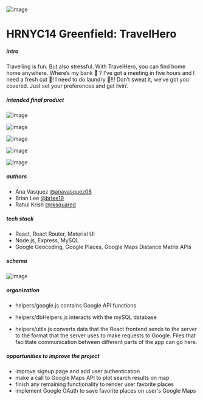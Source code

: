 ![image](https://i.imgur.com/jCU3fcn.png)

# HRNYC14 Greenfield: TravelHero

##### intro

Travelling is fun. But also stressful. With TravelHero, you can find home home anywhere. Where’s my bank :bank: ?  I’ve got a meeting in five hours and I need a fresh cut :haircut:!  I need to do laundry :shirt:!!! Don’t sweat it, we’ve got you covered. Just set your preferences and get livin’.

##### intended final product


![image](https://lh3.googleusercontent.com/DACVW-5qYc4APFOzWddMQZHa8MTHMHJT5ZRcr_EQ_ecD738HT8Iva-nSnZFuxO4ifrpHnDZdyZD3H7KCVIUFWwHFscgrq_UMwBz9TCyRhA6icxE5fHLy6aADQBpwjVXo4unSWAX4XIdXiJ5KhNmguIKlkyYKYz0bFLeVKUYj8VvH2TMPy_okTg5hFdmQCLgQK3WqXY8YQyREydPHAebzVQgKk5UYGKUu6IWsWuksf_ZI26KNhGKOpvxhjYfai_qa93qyFm5Fhj68P5eAm20uFDFgl8OrKNrvQmoXbgFTL4VEGQBXJFOJdzuTcqfeWAL2K6nUNJULTujljpQQUZnu6P1uV7so47e6mmAqC8Gt1bJeZLNj0CNb3SAAUnWhFQ8tA5QQgkuFyP1ND13yEbsuR2rmFifTmPeu9UAx1T5bEPWPmnWroinovD9HQrbCsT79i8QtNciUeryyQzk-S32w6FA0439pna8O8Umwv-HnqMCipq3ZbusRsmWUdAYUCjBqFLMvmZvk6IEDJj9jvvaUbPEQaTKYJJS9WqlKezw41JyWMTIbCuk9tvqEgMhvfo5HnurcDFCCfIDGBnxNLugM6L3lUqFZjQ69CBm97JU=w1280-h850-no)

![image](https://lh3.googleusercontent.com/AnkuwW_1M1TytiDAgo6_HGb0zfV0HcGNPbL0gMiY22ib_VLOUqUKtzKm7BEE_-sx3QKMPPODdYnswqa8FRDFTj8FuDwXPl30G-uPypdgvnDLjPOC7D5yW4EUzX8TMUZgbFAVcWYrKiQUg0xKAWsEb8o_xPc6betxxfecBFjXyzza2ZmG_uuQy7dJG0elGR7J-EPymzfuTaH4zJRiVvcFe4vNAdZG6yDWfkVv4QpstpDFus8fL8qs_hpQuYELpulrNj3AE_U_dxbLOgLNuUmBLMu3k4gLM5lV0f3wL3tYUDONGVhaZXxPqfyH9P1jLpCVei2hvlu1EKi8rzvPyi_PlJpgn61291IR8vUQ6uT2HY1_3NB4r6Zca9tgGtoi96BmvUAl121VLiY2g87YeK3A3CTGYF8X9tchdGOjRJKf4_OnB25DAIcUxatJL5C2tGKY_ilq0FhqtKLRTVAMiNslJdnFq0WPBKMUVXBp5X-K2HFPbGZeKvmmjdfeBiDTSImuzkoxeeTsmrr2oxLCjTW7og0pT_Iz-lMlRpP4Ci8UbI92UtZZ-p_eVIdIylk_hhfBXihWk1KokJzlxKfvPfJ4z9a8uuMADNProIkHyoo=w1280-h850-no)

![image](https://lh3.googleusercontent.com/TQoySd_BqVUbUg9D60G5nLsJ1OBhFG9vZu6oHI0-Y0dv0SFN7i0CRe1gg0s-8OCNy0885nZAeKV_XcL1m_zITuWwhjIX8Six5jH42HCGwIRj0Y54ixM5wWIf_4IYRBRco_U2KHxEOVWvqmd6RzcWEt60QGdal3TIEtJmWN_1-JMbD5XMgcIf6kaP1bBJshmjFiq0ooa_aRypZVs22eb1afX_sQm6X4mfshvdDlsQLskPUYaCUAb3RmHb-pp2OMFPIHaK1tdMEO4H5g8hCXnNVTqZrTmC9-tx8vsDnf3toa0fzogLkJ4jRG6R6RBect6O37tUf0NvFP9EZVeLObupVW9Jj3E0bJjTGJTO_ihyPWqIoaW6cJQQ9Qw-9K00tQ2VocE8ryZNR7gO2OpsRZ8mQOVJrmusBWPSSjy8dLQnEFzKVjDAyS1QzHu1GAjVQFc3lIQh1Uxg3L__7ZwwAvk6uobRtvf3_6mnFvHaxjB1Jv9_vdmLvzC6ztz_cPIPgfGY641Rl_PgFJeLtvMsUItnF_haDM_1z9pw1bhqmUJieem6OOmmj2PVjh1NvRmOjMcVJFzS0g8bWybzhz_Ipx7hQaocdwpODVFdnffwAqA=w1280-h850-no)

![image](https://lh3.googleusercontent.com/FFU5EEXOUrdsKZyplovd34AhlQhVcdxHV3PbdPopyujFBRVF2LOWQZ5kFFn2uWuSxvmFwBZqp26I2GvbLz9Yq0dXo-66j9hYBIgy37iFz1B6BhgeJzlsUBhNFGaLBVHO0287cO4Aj5T9iu1NY29GM9lpQfiTWAdem-UVpy5lVdkX5izYTHdiopORt1UC4k53-K7QhJ9zJnvtlgUJKGlZjiqu6BME_DSKj2qcxM-fF4WAzN1Bk6SGmMJMGMGzcz4Wrpal1CfycSknRfwIIt-iWZ_9wC1eF1v1euqWUf4LMgB7LEtZT9sHlPp1OZMk_buEUirs5y365vE8DWjNHaYKdN4UvIHu8Aqc3Wm718Qm0wU8noFTlmDqopwFTeeBziHgWsP_j4F00PZTuushxGDh_3aMdm3xOH9rIgMYeb6TcxMGYxTtm33QSetUOiOvVzT5BNXRa2gEOCKPJpmL5advnB8Bn6zj0_hEblDYry_dwjgXB9auoewcCx9MXKwPLdZmYacn609B6gqCAUqxoxhg01OXVe7xn2nWLL2FIFb3hfzwkKLTEazKe04GPTkNQt-KjmpqWOuIJKjjy2lMY_wO3C_CP-6YnPl_76g5B1Q=w1280-h850-no)

![image](https://lh3.googleusercontent.com/RwZaBjJ4e4j7iI82RoB9eiYjBl5TbgfwciXVUDIvkELjXFoBHzw2mbrw064EvUGImyy55rMMwYTCAhbx3jjMTDksZJOD-76ZGPUotiv6bDxJzXGJZb2ZUGiDvUS7LtTjesHsUJgGvmJR-mYsTQ2kLsFLAnAd4k-gHyTl0a-6uzUY59hhNwhGL8ae7Yj-SI4HecK212Rc6Q4708dzAz-m3EPHd5nEJr1zrST_F5uUTIfjpwD-trvav0FM2Ac7ITxzMRaYJEdiSZ2TcOsfJEGWY0mXtBOI1_0d_CZ0ZHVjqorGLFKrIQdEKFbCcPJPZqZtTBLdwGJIbID-h-qXff19ELWjzsvc-sBYO0BmBEnDPwRBqZJEJd_E4ykXemUDJcg6i1HTq0vTmqGZoF0JiPaeNFphCLDaqPZx8FXzKB5aL9mJqnanXfREUYPs-z7T1OAdzghBd3GTqwCv07vzPaRimNoJk4ZfgQlf99MTcX04vPJbTaHJe3YRPGers71nwTFpIPGVewJZYNRgphye_LRDATwdQpgkowl1AbVOT0Gi-sXtW-gXMwWsBtquj03eNVW8J8QPIeoPm6NRYJJ-ReD2056TPny2LYbaW9MtpYA=w1280-h850-no)

##### authors

* Ana Vasquez [@anavasquez08](https://github.com/anvasquez08)
* Brian Lee [@brlee19](https://github.com/brlee19)
* Rahul Krish [@rksquared](https://github.com/rksquared)

##### tech stack

* React, React Router, Material UI
* Node.js, Express, MySQL
* Google Geocoding, Google Places, Google Maps Distance Matrix APIs

##### schema

![image](https://lh3.googleusercontent.com/0CqhadoJJQg_maOJG0KSiHwpxhcoRVxoHHrGQlTYz3cfJBMUfO5ih-0PAGUO-recShiPKP2x2-ePtU6iR1TaeRijLS4UC3cGjbiAqzOBwwKl6OAedFn19UMEHDAFKAtGdcHgPyoZy7jurArkxrGgWcJCg2dDrEtL_3G2chb7JvODjo39bWcEMI7ZyrknZkWwlRWJCoBTR_XC4-XivW0YsRaZa2sANFWIZLJkKorHM23Wzxh44Q8hU3TmNX6RArpFl1DM4lPgDQFR1D1vF6iHeim-25jBQ1axgH54cDBleHR2Pf6Etl7OYRyK5gS9eynzq5_u78xGSnL9Q6AxOGgMwEXZ0VNtqadN5tmzHhrWk3RxPCJeeB9BFxNgXP3uAp5ETOK_Nqz4Zn7gjiZkg8ajqQHYyFkzX0T3FdBNdWFHXJi2-85oX_-cRZ2bpkYjFC9xU_jbJEuR_yPPBd1pbmytte2eNVrZXhXXkx2TG-BKH2hN4vvZehCGnYdGpH4rocavc9TLBSCt3sIaZJ_P-RPgIK7BY_YygWlEsXW5iw6v8Svwy-icBUQyUI6ZCASrpAWVM-yT9ttDioSBr5TpSL26dlH6xSApmSCRgNyrk9I=w2448-h1343-no)

##### organization

* helpers/google.js contains Google API functions

* helpers/dbHelpers.js interacts with the mySQL database

* helpers/utils.js converts data that the React frontend sends to the server to the format that the server uses to make requests to Google. Files that facilitate communication between different parts of the app can go here.

##### opportunities to improve the project

* improve signup page and add user authentication
* make a call to Google Maps API to plot search results on map
* finish any remaining functionality to render user favorite places
* implement Google OAuth to save favorite places on user's Google Maps